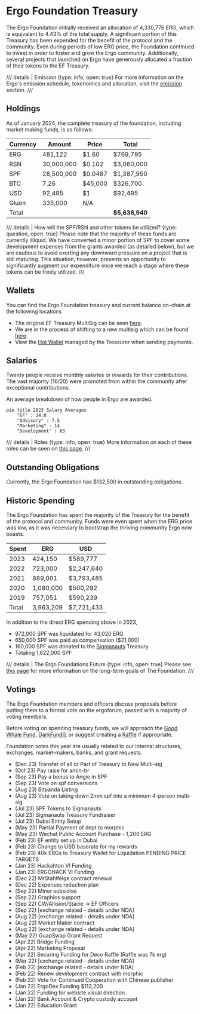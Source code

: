 # Ergo Foundation Treasury

The Ergo Foundation initially received an allocation of 4,330,776 ERG, which is equivalent to 4.43% of the total supply. A significant portion of this Treasury has been expended for the benefit of the protocol and the community. Even during periods of low ERG price, the Foundation continued to invest in order to foster and grow the Ergo community. Additionally, several projects that launched on Ergo have generously allocated a fraction of their tokens to the EF Treasury. 



/// details | Emission
     {type: info, open: true}
For more information on the Ergo's emission schedule, tokenomics and allocation, visit the [emission](emission.md) section. 
///


## Holdings

As of January 2024, the complete treasury of the foundation, including market making funds, is as follows:


| Currency | Amount | Price | Total |
|-------|---------------|---|---|
| ERG   | 481,122    | $1.60 | $769,795 |
| RSN   | 30,000,000 | $0.102 | $3,060,000 |
| SPF   | 28,500,000 | $0.0487 | $1,387,950 |
| BTC   | 7.26       | $45,000 | $326,700 |
| USD   | 92,495     | $1 | $92,495 |
| Gluon | 335,000    | N/A |  |
| Total |  | | **$5,636,940** |

/// details | How will the SPF/RSN and other tokens be utilized? 
     {type: question, open: true}
Please note that the majority of these funds are currently illiquid. We have converted a minor portion of SPF to cover some development expenses from the grants awarded (as detailed below), but we are cautious to avoid exerting any downward pressure on a project that is still maturing. This situation, however, presents an opportunity to significantly augment our expenditure once we reach a stage where these tokens can be freely utilized.
///



## Wallets

You can find the Ergo Foundation treasury and current balance on-chain at the following locations

- The original EF Treasury MultiSig can be seen [here](https://ergexplorer.com/addresses#4L1ktFSzm3SH1UioDuUf5hyaraHird4D2dEACwQ1qHGjSKtA6KaNvSzRCZXZGf9jkfNAEC1SrYaZmCuvb2BKiXk5zW9xuvrXFT7FdNe2KqbymiZvo5UQLAm5jQY8ZBRhTZ4AFtZa1UF5nd4aofwPiL7YkJuyiL5hDHMZL1ZnyL746tHmRYMjAhCgE7d698dRhkdSeVy).
- We are in the process of shifting to a new multisig which can be found [here](https://ergexplorer.com/addresses#2BggBDgr9n9geTKjCJBCEWMReb2i7wcocw7fjVd3QyM7qFMtmVHyoFr78kChAxGekJxUTZru2aMjyZKcVoPfHX5d12RqNrnEAgzGqUCoJ2zkCiiUURror6NJ6HYyPxxUf5qj5FdQXqJ2zFv1a8U9Lieib59S8mxpE2oLAPt7P5cyngAa5sVEHHKeJrKkpp2yfQH3kshujjPCCc6qv2StJkmbzDTqAcxTpjcB9voMhi1tCybU4ikxSJEoAKmr5mppSfVAB5zSpREYstCVU).
- View the [Hot Wallet](https://ergexplorer.com/addresses#9g1ReLmsbGevkTjfPGMdRMoFRdrAVskZVmSBpaEdVW2DfG4HDWm) managed by the Treasurer when sending payments.



## Salaries

Twenty people receive monthly salaries or rewards for their contributions. The vast majority (16/20) were promoted from within the community after exceptional contributions. 

An average breakdown of how people in Ergo are awarded.

``` mermaid
pie title 2023 Salary Averages
    "EF" : 14.8
    "Advisory" : 7.5
    "Marketing" : 14
    "Development" : 63
```

/// details | Roles
     {type: info, open: true}
More information on each of these roles can be seen on [this page](ergo-foundation.md).
///


## Outstanding Obligations

Currently, the Ergo Foundation has $132,500 in outstanding obligations.



## Historic Spending

The Ergo Foundation has spent the majority of the Treasury for the benefit of the protocol and community. Funds were even spent when the ERG price was low, as it was necessary to bootstrap the thriving community Ergo now boasts.

<!--TODO: Yearly figures don't add up to total difference between total allocation & spending, 90k difference, probably missed a tx -->

| Spent | ERG | USD |
|---|---|---|
| 2023  | 424,150 | $589,777 |
| 2022  | 723,000 | $2,247,640 |
| 2021  | 889,001 | $3,793,485 |
| 2020  | 1,080,000 | $500,292 |
| 2019 | 757,051 | $590,239 |
| Total | 3,963,209 | $7,721,433 |

In addition to the direct ERG spending above in 2023, 

- 972,000 SPF was liquidated for 43,020 ERG 
- 650,000 SPF was paid as compensation ($21,000)
- 160,000 SPF was donated to the [Sigmanauts](sigmanauts.md) Treasury
- Totaling 1,622,000 SPF 




/// details | The Ergo Foundations Future
     {type: info, open: true}
Please see [this page](ef-future.md) for more information on the long-term goals of The Foundation.
///


## Votings

The Ergo Foundation members and officers discuss proposals before putting them to a formal vote on the ergoforum, passed with a majority of voting members.

Before voting on spending treasury funds, we will approach the [Good Whale Fund](https://ergoplatform.org/en/blog/2021-11-02-good-whales-grant-fund/), [DarkFund0](https://www.ergoforum.org/t/darkfund0-zk-fund-for-privacy-applications/398), or suggest creating a [Raffle](https://ergoraffle.com/) if appropriate.

Foundation votes this year are usually related to our internal structures, exchanges, market-makers, banks, and grant requests.

- (Dec 23) Transfer of all or Part of Treasury to New Multi-sig
- (Oct 23) Pay raise for anon-br
- (Sep 23) Pay a bonus to Angie in SPF
- (Sep 23) Vote on spf conversions
- (Aug 23) Bitpanda Listing
- (Aug 23) Vote on taking down 2mm spf into a minimum 4-person multi-sig
- (Jul 23) SPF Tokens to Sigmanauts
- (Jul 23) Sigmanauts Treasury Fundraiser
- (Jul 23) Dubai Entity Setup
- (May 23) Partial Payment of dept to morphic
- (May 23) Wechat Public Account Purchase - 1,200 ERG
- (Feb 23) EF entity set up in Dubai
- (Feb 23) Change to USD baserate for my rewards
- (Feb 23) 40k ERGs to Treasury Wallet for Liquidation PENDING PRICE TARGETS
- (Jan 23) Hackahton VI Funding
- (Jan 23) ERGOHACK VI Funding
- (Dec 22) MrStahlfelge contract renewal
- (Dec 22) Expenses reduction plan
- (Sep 22) Miner subsidise
- (Sep 22) Graphics support
- (Sep 22) CW/Allision/Stacie -> EF Officers
- (Sep 22) [exchange related - details under NDA]
- (Aug 22) [exchange related - details under NDA]
- (Aug 22) Market Maker contract
- (Aug 22) [exchange related - details under NDA]
- (May 22) GuapSwap Grant Request
- (Apr 22) Bridge Funding
- (Apr 22) Marketing Proposal
- (Apr 22) Securing Funding for Deco Raffle (Raffle was 7k erg)
- (Mar 22) [exchange related - details under NDA]
- (Feb 22) [exchange related - details under NDA]
- (Feb 22) Renew development contract with morphic
- (Feb 22) Vote for Continued Cooperation with Chinese publisher
- (Jan 22) ErgoDex Funding  $113,200
- (Jan 22) Funding for website visual direction.
- (Jan 22) Bank Account & Crypto custody account
- (Jan 22) Education Grant
